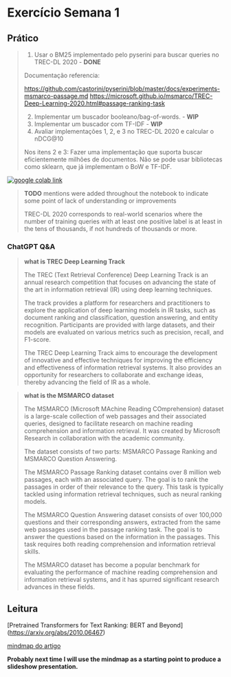 # Exercício Semana 1

## Prático

> 1. Usar o BM25 implementado pelo pyserini para buscar queries no TREC-DL 2020 - **DONE**
> 
> Documentação referencia: 
> 
> https://github.com/castorini/pyserini/blob/master/docs/experiments-msmarco-passage.md
> https://microsoft.github.io/msmarco/TREC-Deep-Learning-2020.html#passage-ranking-task
>
> 2. Implementar um buscador booleano/bag-of-words. - **WIP**
> 3. Implementar um buscador com TF-IDF - **WIP**
> 4. Avaliar implementações 1, 2, e 3 no TREC-DL 2020 e calcular o nDCG@10
>
> Nos itens 2 e 3:
> Fazer uma implementação que suporta buscar eficientemente milhões de documentos.
> Não se pode usar bibliotecas como sklearn, que já implementam o BoW e TF-IDF.

[![google colab link](https://colab.research.google.com/assets/colab-badge.svg)](https://colab.research.google.com/github/tcvieira/IA368-DD-012023/blob/main/assingments/01/notebook.ipynb)

> **TODO** mentions were added throughout the notebook to indicate some point of lack of understanding or improvements
>
> TREC-DL 2020 corresponds to real-world scenarios where  the number of training queries with at least one positive label is at least in the tens of thousands, if not hundreds of thousands or more.

### ChatGPT Q&A

> **what is TREC Deep Learning Track**
>
> The TREC (Text Retrieval Conference) Deep Learning Track is an annual research competition that focuses on advancing the state of the art in information retrieval (IR) using deep learning techniques.
>
> The track provides a platform for researchers and practitioners to explore the application of deep learning models in IR tasks, such as document ranking and classification, question answering, and entity recognition. Participants are provided with large datasets, and their models are evaluated on various metrics such as precision, recall, and F1-score.
>
> The TREC Deep Learning Track aims to encourage the development of innovative and effective techniques for improving the efficiency and effectiveness of information retrieval systems. It also provides an opportunity for researchers to collaborate and exchange ideas, thereby advancing the field of IR as a whole.

> **what is the MSMARCO dataset**
> 
> The MSMARCO (Microsoft MAchine Reading COmprehension) dataset is a large-scale collection of web passages and their associated queries, designed to facilitate research on machine reading comprehension and information retrieval. It was created by Microsoft Research in collaboration with the academic community.
>
> The dataset consists of two parts: MSMARCO Passage Ranking and MSMARCO Question Answering.
>
> The MSMARCO Passage Ranking dataset contains over 8 million web passages, each with an associated query. The goal is to rank the passages in order of their relevance to the query. This task is typically tackled using information retrieval techniques, such as neural ranking models.
>
> The MSMARCO Question Answering dataset consists of over 100,000 questions and their corresponding answers, extracted from the same web passages used in the passage ranking task. The goal is to answer the questions based on the information in the passages. This task requires both reading comprehension and information retrieval skills.
>
> The MSMARCO dataset has become a popular benchmark for evaluating the performance of machine reading comprehension and information retrieval systems, and it has spurred significant research advances in these fields.

## Leitura

[Pretrained Transformers for Text Ranking: BERT and Beyond] (https://arxiv.org/abs/2010.06467)

[mindmap do artigo](https://mm.tt/map/2632463217?t=Sc3uBhKfwT)

**Probably next time I will use the mindmap as a starting point to produce a slideshow presentation.**
